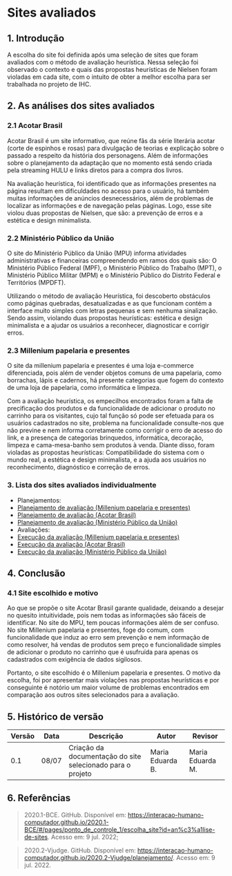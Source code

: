 # Sites avaliados

## 1. Introdução
A escolha do site foi definida após uma seleção de sites que foram avaliados com o método de avaliação heurística. Nessa seleção foi observado o contexto e quais das propostas heurísticas de Nielsen foram violadas em cada site, com o intuito de obter a melhor escolha para ser trabalhada no projeto de IHC. 

## 2. As análises dos sites avaliados 

### 2.1 Acotar Brasil

Acotar Brasil é um site informativo, que reúne fãs da série literária acotar (corte de espinhos e rosas) para divulgação de teorias e explicação sobre o passado a respeito da história dos personagens. Além de informações sobre o planejamento da adaptação que no momento está sendo criada pela streaming HULU e links diretos para a compra dos livros.

Na avaliação heurística, foi identificado que as informações presentes na página resultam em dificuldades no acesso para o usuário, há também muitas informações de anúncios desnecessários, além de problemas de localizar as informações e de navegação pelas páginas. Logo, esse site violou duas propostas de Nielsen, que são: a prevenção de erros e a estética e design minimalista. 

### 2.2  Ministério Público da União

O site do Ministério Público da União (MPU) informa atividades administrativas e financeiras compreendendo em ramos dos quais são: O Ministério Público Federal (MPF), o Ministério Público do Trabalho (MPT), o Ministério Público Militar (MPM) e o Ministério Público do Distrito Federal e Territórios (MPDFT).

Utilizando o método de avaliação Heurística, foi descoberto obstáculos como páginas quebradas, desatualizadas e as que funcionam contém a interface muito simples com letras pequenas e sem nenhuma sinalização. Sendo assim, violando duas propostas heurísticas: estética e design minimalista e a ajudar os usuários a reconhecer, diagnosticar e corrigir erros.  

### 2.3 Millenium papelaria e presentes

O site da millenium papelaria e presentes é uma loja e-commerce diferenciada, pois além de vender objetos comuns de uma papelaria, como borrachas, lápis e cadernos, há presente categorias que fogem do contexto de uma loja de papelaria, como informática e limpeza.
 
Com a avaliação heurística, os empecilhos encontrados foram a falta de precificação dos produtos e da funcionalidade de adicionar o produto no carrinho para os visitantes, cujo tal função só pode ser efetuada para os usuários cadastrados no site, problema na funcionalidade consulte-nos que não previne e nem informa corretamente como corrigir o erro de acesso do link, e a presença de categorias brinquedos, informática, decoração, limpeza e cama-mesa-banho sem produtos à venda. Diante disso, foram violadas as propostas heurísticas: Compatibilidade do sistema com o mundo real, a estética e design minimalista, e a ajuda aos usuários no reconhecimento, diagnóstico e correção de erros.

### 3. Lista dos sites avaliados individualmente
- Planejamentos:
- [Planejamento de avaliação (Millenium papelaria e presentes)](https://drive.google.com/file/d/1tE_1C41LWJJJgd2hmMojthyK11ZQZfW6/view?usp=sharing)
- [Planejamento de avaliação (Acotar Brasil)](https://drive.google.com/file/d/117qa5OC6w6dnHJaWZ6IxjbuWveMSvCp9/view?usp=sharing)  
- [Planejamento de avaliação (Ministério Público da União)](https://drive.google.com/file/d/1-pux6wwpEBDuPMRSMl4ZTySj7SK0w_sl/view?usp=sharing)
- Avaliações:
- [Execução da avaliação (Millenium papelaria e presentes)](https://drive.google.com/file/d/1AklC6fGaDgkAENBAZ5LfeUz__IdHloA1/view?usp=sharing)
- [Execução da avaliação (Acotar Brasil)](https://drive.google.com/file/d/1ktXZXmUu2jqC-AEgwXw8Sae2rqwlOmrE/view?usp=sharing)  
- [Execução da avaliação (Ministério Público da União)](https://drive.google.com/file/d/1BIJrNHNBIG2641TElJlrBCqUfh2zB045/view?usp=sharing)

## 4. Conclusão

### 4.1 Site escolhido e motivo
Ao que se propõe o site Acotar Brasil garante qualidade, deixando a desejar no quesito intuitividade, pois nem todas as informações são fáceis de identificar. No site do MPU, tem poucas informações além de ser confuso. No site Millenium papelaria e presentes, foge do comum, com funcionalidade que induz ao erro sem prevenção e nem informação de como resolver, há vendas de produtos sem preço e funcionalidade simples de adicionar o produto no carrinho que é usufruída para apenas os cadastrados com exigência de dados sigilosos.

Portanto, o site escolhido é o Millenium papelaria e presentes. O motivo da escolha, foi por apresentar mais violações nas propostas heurísticas e por conseguinte é notório um maior volume de problemas encontrados em comparação aos outros sites selecionados para a avaliação. 

## 5. Histórico de versão

| Versão    | Data | Descrição                 |         Autor | Revisor |
|-----------|------|---------------------------|---------------|---------|
| 0.1 | 08/07 | Criação da documentação do site selecionado para o projeto | Maria Eduarda B. | Maria Eduarda M. |

## 6. Referências

> 2020.1-BCE. GitHub. Disponível em: https://interacao-humano-computador.github.io/2020.1-BCE/#/pages/ponto_de_controle_1/escolha_site?id=an%c3%a1lise-de-sites. Acesso em: 9 jul. 2022;

> 2020.2-Vjudge. GitHub. Disponível em: https://interacao-humano-computador.github.io/2020.2-Vjudge/planejamento/. Acesso em: 9 jul. 2022.




